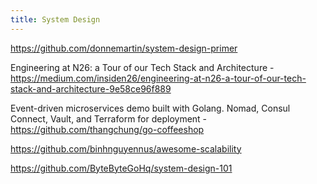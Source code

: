 ```yaml
---
title: System Design
---
```


https://github.com/donnemartin/system-design-primer

Engineering at N26: a Tour of our Tech Stack and Architecture - https://medium.com/insiden26/engineering-at-n26-a-tour-of-our-tech-stack-and-architecture-9e58ce96f889

Event-driven microservices demo built with Golang. Nomad, Consul Connect, Vault, and Terraform for deployment - https://github.com/thangchung/go-coffeeshop

https://github.com/binhnguyennus/awesome-scalability

https://github.com/ByteByteGoHq/system-design-101
